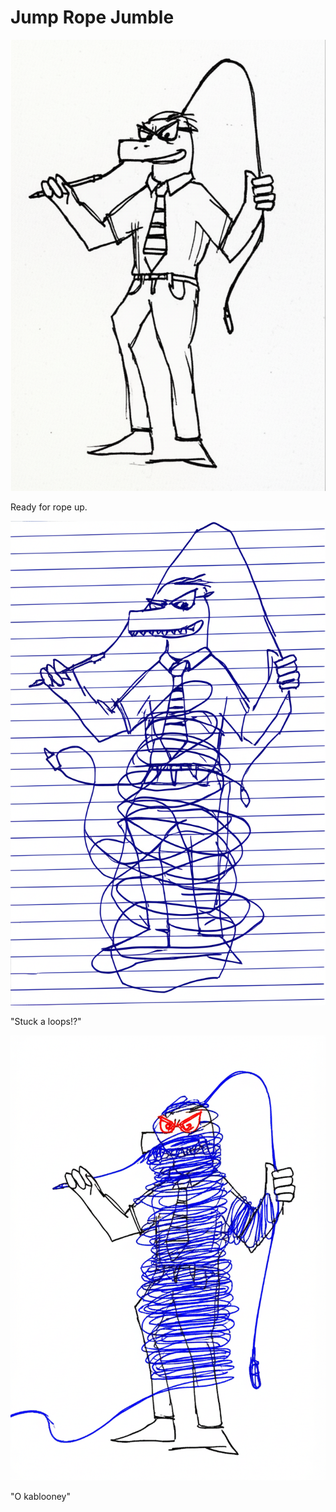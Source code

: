 # Jump Rope Jumble

![Garrey Goosey holds a jump rope, looking determined.](jumprope-1.png)

Ready for rope up.

![Garrey Goosey is tangled in the jump rope, looking confused.](jumprope-2.png)

"Stuck a loops!?"

![Garrey Goosey is completely entwined in a large coil of jump rope, looking furious.](jumprope-3.png)

"O kablooney"